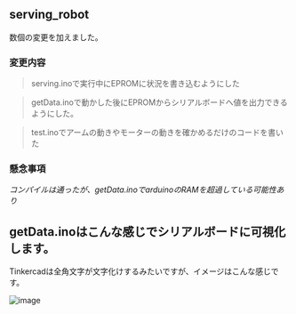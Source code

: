 ## serving_robot

数個の変更を加えました。

### 変更内容
> serving.inoで実行中にEPROMに状況を書き込むようにした

> getData.inoで動かした後にEPROMからシリアルボードへ値を出力できるようにした。

> test.inoでアームの動きやモーターの動きを確かめるだけのコードを書いた

### 懸念事項
*コンパイルは通ったが、getData.inoでarduinoのRAMを超過している可能性あり*


## getData.inoはこんな感じでシリアルボードに可視化します。
Tinkercadは全角文字が文字化けするみたいですが、イメージはこんな感じです。

![image](https://user-images.githubusercontent.com/70757835/210130227-9fe7db6e-10a4-4004-b9bd-baed16bb4cc7.png)
